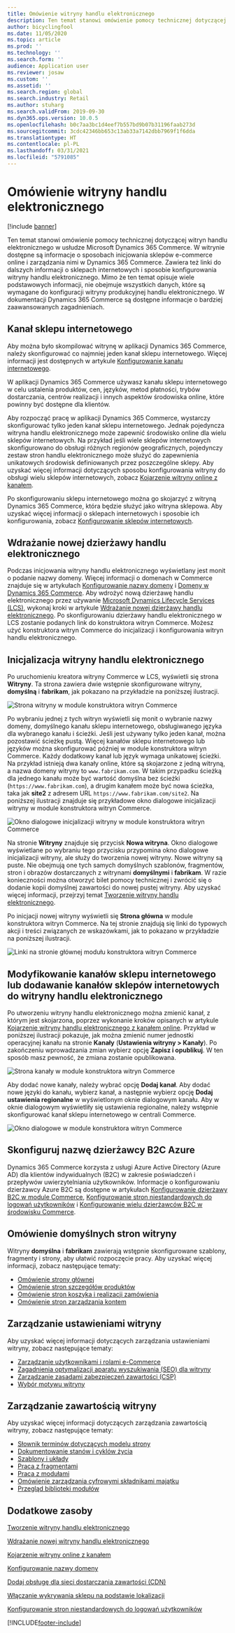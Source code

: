 ```yaml
---
title: Omówienie witryny handlu elektronicznego
description: Ten temat stanowi omówienie pomocy technicznej dotyczącej witryn handlu elektronicznego w usłudze Microsoft Dynamics 365 Commerce.
author: bicyclingfool
ms.date: 11/05/2020
ms.topic: article
ms.prod: ''
ms.technology: ''
ms.search.form: ''
audience: Application user
ms.reviewer: josaw
ms.custom: ''
ms.assetid: ''
ms.search.region: global
ms.search.industry: Retail
ms.author: stuharg
ms.search.validFrom: 2019-09-30
ms.dyn365.ops.version: 10.0.5
ms.openlocfilehash: b0c7aa3bc1d4eef7b557bd9b07b31196faab273d
ms.sourcegitcommit: 3cdc42346bb653c13ab33a7142dbb7969f1f6dda
ms.translationtype: HT
ms.contentlocale: pl-PL
ms.lasthandoff: 03/31/2021
ms.locfileid: "5791085"
---
```

# <a name="e-commerce-site-overview"></a>Omówienie witryny handlu elektronicznego

[!include [banner](includes/banner.md)]

Ten temat stanowi omówienie pomocy technicznej dotyczącej witryn handlu elektronicznego w usłudze Microsoft Dynamics 365 Commerce. W witrynie dostępne są informacje o sposobach inicjowania sklepów e-commerce online i zarządzania nimi w Dynamics 365 Commerce. Zawiera też linki do dalszych informacji o sklepach internetowych i sposobie konfigurowania witryny handlu elektronicznego. Mimo że ten temat opisuje wiele podstawowych informacji, nie obejmuje wszystkich danych, które są wymagane do konfiguracji witryny produkcyjnej handlu elektronicznego. W dokumentacji Dynamics 365 Commerce są dostępne informacje o bardziej zaawansowanych zagadnieniach.

## <a name="online-store-channel"></a>Kanał sklepu internetowego

Aby można było skompilować witrynę w aplikacji Dynamics 365 Commerce, należy skonfigurować co najmniej jeden kanał sklepu internetowego. Więcej informacji jest dostępnych w artykule [Konfigurowanie kanału internetowego](channel-setup-online.md). 

W aplikacji Dynamics 365 Commerce używasz kanału sklepu internetowego w celu ustalenia produktów, cen, języków, metod płatności, trybów dostarczania, centrów realizacji i innych aspektów środowiska online, które powinny być dostępne dla klientów.

Aby rozpocząć pracę w aplikacji Dynamics 365 Commerce, wystarczy skonfigurować tylko jeden kanał sklepu internetowego. Jednak pojedyncza witryna handlu elektronicznego może zapewnić środowisko online dla wielu sklepów internetowych. Na przykład jeśli wiele sklepów internetowych skonfigurowano do obsługi różnych regionów geograficznych, pojedynczy zestaw stron handlu elektronicznego może służyć do zapewnienia unikatowych środowisk definiowanych przez poszczególne sklepy. Aby uzyskać więcej informacji dotyczących sposobu konfigurowania witryny do obsługi wielu sklepów internetowych, zobacz [Kojarzenie witryny online z kanałem](associate-site-online-store.md).

Po skonfigurowaniu sklepu internetowego można go skojarzyć z witryną Dynamics 365 Commerce, która będzie służyć jako witryna sklepowa. Aby uzyskać więcej informacji o sklepach internetowych i sposobie ich konfigurowania, zobacz [Konfigurowanie sklepów internetowych](https://docs.microsoft.com/dynamics365/unified-operations/retail/online-stores).

## <a name="deploy-a-new-e-commerce-tenant"></a>Wdrażanie nowej dzierżawy handlu elektronicznego

Podczas inicjowania witryny handlu elektronicznego wyświetlany jest monit o podanie nazwy domeny. Więcej informacji o domenach w Commerce znajduje się w artykułach [Konfigurowanie nazwy domeny](configure-your-domain-name.md) i [Domeny w Dynamics 365 Commerce](domains-commerce.md). Aby wdrożyć nową dzierżawę handlu elektronicznego przez używanie [Microsoft Dynamics Lifecycle Services (LCS)](https://docs.microsoft.com/dynamics365/unified-operations/dev-itpro/lifecycle-services/lcs-user-guide), wykonaj kroki w artykule [Wdrażanie nowej dzierżawy handlu elektronicznego](deploy-ecommerce-site.md). Po skonfigurowaniu dzierżawy handlu elektronicznego w LCS zostanie podanych link do konstruktora witryn Commerce. Możesz użyć konstruktora witryn Commerce do inicjalizacji i konfigurowania witryn handlu elektronicznego.

## <a name="initialize-your-e-commerce-site"></a>Inicjalizacja witryny handlu elektronicznego

Po uruchomieniu kreatora witryny Commerce w LCS, wyświetli się strona **Witryny**. Ta strona zawiera dwie wstępnie skonfigurowane witryny, **domyślną** i **fabrikam**, jak pokazano na przykładzie na poniższej ilustracji.

![Strona witryny w module konstruktora witryn Commerce](media/e-commerce-site-01.png)

Po wybraniu jednej z tych witryn wyświetli się monit o wybranie nazwy domeny, domyślnego kanału sklepu internetowego, obsługiwanego języka dla wybranego kanału i ścieżki. Jeśli jest używany tylko jeden kanał, można pozostawić ścieżkę pustą. Więcej kanałów sklepu internetowego lub języków można skonfigurować później w module konstruktora witryn Commerce. Każdy dodatkowy kanał lub język wymaga unikatowej ścieżki. Na przykład istnieją dwa kanały online, które są skojarzone z jedną witryną, a nazwa domeny witryny to `www.fabrikam.com`. W takim przypadku ścieżką dla jednego kanału może być wartość domyślna bez ścieżki (`https://www.fabrikam.com`), a drugim kanałem może być nowa ścieżka, taka jak **site2** z adresem URL `https://www.fabrikam.com/site2`. Na poniższej ilustracji znajduje się przykładowe okno dialogowe inicjalizacji witryny w module konstruktora witryn Commerce.

![Okno dialogowe inicjalizacji witryny w module konstruktora witryn Commerce](media/e-commerce-site-02.png)

Na stronie **Witryny** znajduje się przycisk **Nowa witryna**. Okno dialogowe wyświetlane po wybraniu tego przycisku przypomina okno dialogowe inicjalizacji witryny, ale służy do tworzenia nowej witryny. Nowe witryny są puste. Nie obejmują one tych samych domyślnych szablonów, fragmentów, stron i obrazów dostarczanych z witrynami **domyślnymi** i **fabrikam**. W razie konieczności można otworzyć bilet pomocy technicznej i zwrócić się o dodanie kopii domyślnej zawartości do nowej pustej witryny. Aby uzyskać więcej informacji, przejrzyj temat [Tworzenie witryny handlu elektronicznego](create-ecommerce-site.md).

Po inicjacji nowej witryny wyświetli się **Strona główna** w module konstruktora witryn Commerce. Na tej stronie znajdują się linki do typowych akcji i treści związanych ze wskazówkami, jak to pokazano w przykładzie na poniższej ilustracji.

![Linki na stronie głównej modułu konstruktora witryn Commerce](media/e-commerce-site-03.png)

## <a name="modify-online-store-channels-or-add-online-store-channels-to-an-e-commerce-site"></a>Modyfikowanie kanałów sklepu internetowego lub dodawanie kanałów sklepów internetowych do witryny handlu elektronicznego

Po utworzeniu witryny handlu elektronicznego można zmienić kanał, z którym jest skojarzona, poprzez wykonanie kroków opisanych w artykule [Kojarzenie witryny handlu elektronicznego z kanałem online](associate-site-online-store.md). Przykład w poniższej ilustracji pokazuje, jak można zmienić numer jednostki operacyjnej kanału na stronie **Kanały** (**Ustawienia witryny \> Kanały**). Po zakończeniu wprowadzania zmian wybierz opcję **Zapisz i opublikuj**. W ten sposób masz pewność, że zmiana zostanie opublikowana.

![Strona kanały w module konstruktora witryn Commerce](media/e-commerce-site-04.png)

Aby dodać nowe kanały, należy wybrać opcję **Dodaj kanał**. Aby dodać nowe języki do kanału, wybierz kanał, a następnie wybierz opcję **Dodaj ustawienia regionalne** w wyświetlonym oknie dialogowym kanału. Aby w oknie dialogowym wyświetliły się ustawienia regionalne, należy wstępnie skonfigurować kanał sklepu internetowego w centrali Commerce.

![Okno dialogowe w module konstruktora witryn Commerce](media/e-commerce-site-05.png)

## <a name="set-up-an-azure-b2c-tenant"></a>Skonfiguruj nazwę dzierżawcy B2C Azure

Dynamics 365 Commerce korzysta z usługi Azure Active Directory (Azure AD) dla klientów indywidualnych (B2C) w zakresie poświadczeń i przepływów uwierzytelniania użytkowników. Informacje o konfigurowaniu dzierżawcy Azure B2C są dostępne w artykułach [Konfigurowanie dzierżawy B2C w module Commerce](set-up-b2c-tenant.md), [Konfigurowanie stron niestandardowych do logowań użytkowników](custom-pages-user-logins.md) i [Konfigurowanie wielu dzierżawców B2C w środowisku Commerce](configure-multi-b2c-tenants.md).

## <a name="overview-of-the-default-site-pages"></a>Omówienie domyślnych stron witryny

Witryny **domyślna** i **fabrikam** zawierają wstępnie skonfigurowane szablony, fragmenty i strony, aby ułatwić rozpoczęcie pracy. Aby uzyskać więcej informacji, zobacz następujące tematy:

- [Omówienie strony głównej](quick-tour-home-page.md)
- [Omówienie stron szczegółów produktów](quick-tour-pdp.md)
- [Omówienie stron koszyka i realizacji zamówienia](quick-tour-cart-checkout.md)
- [Omówienie stron zarządzania kontem](quick-tour-account-management.md)

## <a name="manage-site-settings"></a>Zarządzanie ustawieniami witryny

Aby uzyskać więcej informacji dotyczących zarządzania ustawieniami witryny, zobacz następujące tematy:

- [Zarządzanie użytkownikami i rolami e-Commerce](manage-ecommerce-users-roles.md)
- [Zagadnienia optymalizacji aparatu wyszukiwania (SEO) dla witryny](/search-engine-optimization-considerations.md)
- [Zarządzanie zasadami zabezpieczeń zawartości (CSP)](manage-csp.md)
- [Wybór motywu witryny](select-site-theme.md)

## <a name="manage-site-content"></a>Zarządzanie zawartością witryny

Aby uzyskać więcej informacji dotyczących zarządzania zawartością witryny, zobacz następujące tematy:

- [Słownik terminów dotyczących modelu strony](page-elements-overview.md)
- [Dokumentowanie stanów i cyklów życia](document-states-overview.md)
- [Szablony i układy](templates-layouts-overview.md)
- [Praca z fragmentami](work-with-fragments.md)
- [Praca z modułami](work-with-modules.md)
- [Omówienie zarządzania cyfrowymi składnikami majątku](dam-overview.md)
- [Przegląd biblioteki modułów](starter-kit-overview.md)

## <a name="additional-resources"></a>Dodatkowe zasoby

[Tworzenie witryny handlu elektronicznego](create-ecommerce-site.md)

[Wdrażanie nowej witryny handlu elektronicznego](deploy-ecommerce-site.md)

[Kojarzenie witryny online z kanałem](associate-site-online-store.md)

[Konfigurowanie nazwy domeny](configure-your-domain-name.md)

[Dodaj obsługę dla sieci dostarczania zawartości (CDN)](add-cdn-support.md)

[Włączanie wykrywania sklepu na podstawie lokalizacji](enable-store-detection.md)

[Konfigurowanie stron niestandardowych do logowań użytkowników](custom-pages-user-logins.md)


[!INCLUDE[footer-include](../includes/footer-banner.md)]